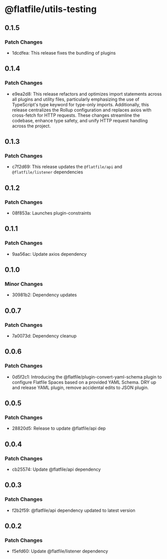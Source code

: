 # @flatfile/utils-testing

## 0.1.5

### Patch Changes

- 1dcdfea: This release fixes the bundling of plugins

## 0.1.4

### Patch Changes

- e9ea2d8: This release refactors and optimizes import statements across all plugins and utility files, particularly emphasizing the use of TypeScript's type keyword for type-only imports. Additionally, this release centralizes the Rollup configuration and replaces axios with cross-fetch for HTTP requests. These changes streamline the codebase, enhance type safety, and unify HTTP request handling across the project.

## 0.1.3

### Patch Changes

- c7f2d69: This release updates the `@flatfile/api` and `@flatfile/listener` dependencies

## 0.1.2

### Patch Changes

- 08f853a: Launches plugin-constraints

## 0.1.1

### Patch Changes

- 9aa56ac: Update axios dependency

## 0.1.0

### Minor Changes

- 30981b2: Dependency updates

## 0.0.7

### Patch Changes

- 7a0073d: Dependency cleanup

## 0.0.6

### Patch Changes

- 0d5f2c1: Introducing the @flatfile/plugin-convert-yaml-schema plugin to configure Flatfile Spaces based on a provided YAML Schema.
  DRY up and release YAML plugin, remove accidental edits to JSON plugin.

## 0.0.5

### Patch Changes

- 28820d5: Release to update @flatfile/api dep

## 0.0.4

### Patch Changes

- cb25574: Update @flatfile/api dependency

## 0.0.3

### Patch Changes

- f2b2f59: @flatfile/api dependency updated to latest version

## 0.0.2

### Patch Changes

- f5efd60: Update @flatfile/listener dependency
